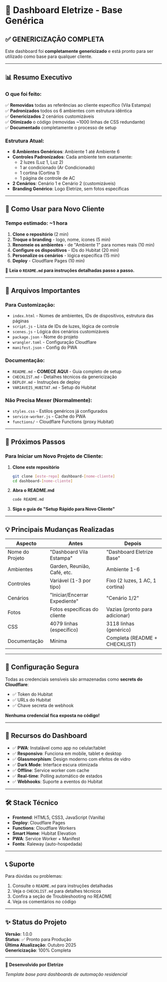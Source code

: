 # 🎉 Dashboard Eletrize - Base Genérica

## ✅ GENERICIZAÇÃO COMPLETA

Este dashboard foi **completamente genericizado** e está pronto para ser utilizado como base para qualquer cliente.

---

## 📊 Resumo Executivo

### O que foi feito:

✅ **Removidas** todas as referências ao cliente específico (Vila Estampa)  
✅ **Padronizados** todos os 6 ambientes com estrutura idêntica  
✅ **Genericizados** 2 cenários customizáveis  
✅ **Otimizado** o código (removidas ~1000 linhas de CSS redundante)  
✅ **Documentado** completamente o processo de setup

### Estrutura Atual:

- **6 Ambientes Genéricos**: Ambiente 1 até Ambiente 6
- **Controles Padronizados**: Cada ambiente tem exatamente:
  - 2 luzes (Luz 1, Luz 2)
  - 1 ar condicionado (Ar Condicionado)
  - 1 cortina (Cortina 1)
  - 1 página de controle de AC
- **2 Cenários**: Cenário 1 e Cenário 2 (customizáveis)
- **Branding Genérico**: Logo Eletrize, sem fotos específicas

---

## 🚀 Como Usar para Novo Cliente

### Tempo estimado: ~1 hora

1. **Clone o repositório** (2 min)
2. **Troque o branding** - logo, nome, ícones (5 min)
3. **Renomeie os ambientes** - de "Ambiente 1" para nomes reais (10 min)
4. **Configure os dispositivos** - IDs do Hubitat (20 min)
5. **Personalize os cenários** - lógica específica (15 min)
6. **Deploy** - Cloudflare Pages (10 min)

📖 **Leia o `README.md` para instruções detalhadas passo a passo.**

---

## 📁 Arquivos Importantes

### Para Customização:

- `index.html` - Nomes de ambientes, IDs de dispositivos, estrutura das páginas
- `script.js` - Lista de IDs de luzes, lógica de controle
- `scenes.js` - Lógica dos cenários customizáveis
- `package.json` - Nome do projeto
- `wrangler.toml` - Configuração Cloudflare
- `manifest.json` - Config do PWA

### Documentação:

- `README.md` - **COMECE AQUI** - Guia completo de setup
- `CHECKLIST.md` - Detalhes técnicos da genericização
- `DEPLOY.md` - Instruções de deploy
- `VARIAVEIS_HUBITAT.md` - Setup do Hubitat

### Não Precisa Mexer (Normalmente):

- `styles.css` - Estilos genéricos já configurados
- `service-worker.js` - Cache do PWA
- `functions/` - Cloudflare Functions (proxy Hubitat)

---

## 🎯 Próximos Passos

### Para Iniciar um Novo Projeto de Cliente:

1. **Clone este repositório**

   ```bash
   git clone [este-repo] dashboard-[nome-cliente]
   cd dashboard-[nome-cliente]
   ```

2. **Abra o README.md**

   ```bash
   code README.md
   ```

3. **Siga o guia de "Setup Rápido para Novo Cliente"**

---

## 💡 Principais Mudanças Realizadas

| Aspecto         | Antes                         | Depois                          |
| --------------- | ----------------------------- | ------------------------------- |
| Nome do Projeto | "Dashboard Vila Estampa"      | "Dashboard Eletrize Base"       |
| Ambientes       | Garden, Reunião, Café, etc.   | Ambiente 1-6                    |
| Controles       | Variável (1-3 por tipo)       | Fixo (2 luzes, 1 AC, 1 cortina) |
| Cenários        | "Iniciar/Encerrar Expediente" | "Cenário 1/2"                   |
| Fotos           | Fotos específicas do cliente  | Vazias (pronto para adicionar)  |
| CSS             | 4079 linhas (específico)      | 3118 linhas (genérico)          |
| Documentação    | Mínima                        | Completa (README + CHECKLIST)   |

---

## 🔐 Configuração Segura

Todas as credenciais sensíveis são armazenadas como **secrets do Cloudflare**:

- ✅ Token do Hubitat
- ✅ URLs do Hubitat
- ✅ Chave secreta de webhook

**Nenhuma credencial fica exposta no código!**

---

## 📱 Recursos do Dashboard

- ✅ **PWA**: Instalável como app no celular/tablet
- ✅ **Responsivo**: Funciona em mobile, tablet e desktop
- ✅ **Glassmorphism**: Design moderno com efeitos de vidro
- ✅ **Dark Mode**: Interface escura otimizada
- ✅ **Offline**: Service worker com cache
- ✅ **Real-time**: Polling automático de estados
- ✅ **Webhooks**: Suporte a eventos do Hubitat

---

## 🛠️ Stack Técnico

- **Frontend**: HTML5, CSS3, JavaScript (Vanilla)
- **Deploy**: Cloudflare Pages
- **Functions**: Cloudflare Workers
- **Smart Home**: Hubitat Elevation
- **PWA**: Service Worker + Manifest
- **Fonts**: Raleway (auto-hospedada)

---

## 📞 Suporte

Para dúvidas ou problemas:

1. Consulte o `README.md` para instruções detalhadas
2. Veja o `CHECKLIST.md` para detalhes técnicos
3. Confira a seção de Troubleshooting no README
4. Veja os comentários no código

---

## ✨ Status do Projeto

**Versão**: 1.0.0  
**Status**: ✅ Pronto para Produção  
**Última Atualização**: Outubro 2025  
**Genericização**: 100% Completa

---

**🔌 Desenvolvido por Eletrize**

_Template base para dashboards de automação residencial_
